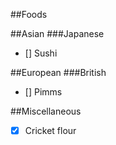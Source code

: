 ##Foods

##Asian
###Japanese
- [] Sushi

##European
###British
- [] Pimms

##Miscellaneous
- [x] Cricket flour

